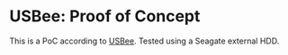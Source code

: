 # USBee: Proof of Concept

This is a PoC according to [USBee](https://www.youtube.com/watch?v=E28V1t-k8Hk).
Tested using a Seagate external HDD.
